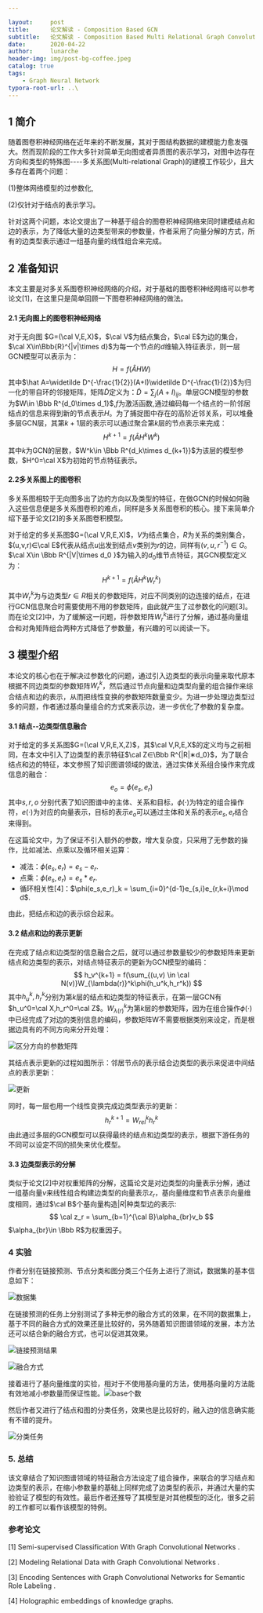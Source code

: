 ```yaml
---

layout:     post
title:      论文解读 - Composition Based GCN
subtitle:   论文解读 - Composition Based Multi Relational Graph Convolutional Networks
date:       2020-04-22
author:     lunarche
header-img: img/post-bg-coffee.jpeg
catalog: true
tags:
    - Graph Neural Network
typora-root-url: ..\
---
```

<head>
    <script src="https://cdnjs.cloudflare.com/ajax/libs/mathjax/2.7.5/MathJax.js?config=TeX-MML-AM_HTMLorMML" type="text/javascript"></script>
    <script type="text/x-mathjax-config">
        MathJax.Hub.Config({
            tex2jax: {
            skipTags: ['script', 'noscript', 'style', 'textarea', 'pre'],
            inlineMath: [['$','$']]
            }
        });
    </script>
</head>

## 1 简介

随着图卷积神经网络在近年来的不断发展，其对于图结构数据的建模能力愈发强大。然而现阶段的工作大多针对简单无向图或者异质图的表示学习，对图中边存在方向和类型的特殊图----多关系图(Multi-relational Graph)的建模工作较少，且大多存在着两个问题：

(1)整体网络模型的过参数化, 

(2)仅针对于结点的表示学习。

针对这两个问题，本论文提出了一种基于组合的图卷积神经网络来同时建模结点和边的表示，为了降低大量的边类型带来的参数量，作者采用了向量分解的方式，所有的边类型表示通过一组基向量的线性组合来完成。

## 2 准备知识

本文主要是对多关系图卷积神经网络的介绍，对于基础的图卷积神经网络可以参考论文[1]，在这里只是简单回顾一下图卷积神经网络的做法。

#### 2.1 无向图上的图卷积神经网络 

对于无向图 $G=(\cal V,E,X)$，$\cal V$为结点集合，$\cal E$为边的集合，$\cal X\in\Bbb{R}^{|v|\times d}$为每一个节点的$d$维输入特征表示，则一层GCN模型可以表示为：
$$
H=f(\hat{A}HW)
$$
其中$\hat A=\widetilde D^{-\frac{1}{2}}(A+I)\widetilde D^{-\frac{1}{2}}$为归一化的带自环的邻接矩阵，矩阵$\widetilde D$定义为：$\widetilde D = \sum_j(A+I)_{ij}$。单层GCN模型的参数为$W\in \Bbb R^{d_0\times d_1}$,$f$为激活函数,通过编码每一个结点的一阶邻居结点的信息来得到新的节点表示$H$。为了捕捉图中存在的高阶近邻关系，可以堆叠多层GCN层，其第$k+1$层的表示可以通过聚合第$k$层的节点表示来完成：
$$
H^{k+1} = f(\hat AH^k W^k)
$$
其中$k$为GCN的层数，$W^k\in \Bbb R^{d_k\times d_{k+1}}$为该层的模型参数，$H^0=\cal X$为初始的节点特征表示。

#### 2.2多关系图上的图卷积

多关系图相较于无向图多出了边的方向以及类型的特征，在做GCN的时候如何融入这些信息便是多关系图卷积的难点，同样是多关系图卷积的核心。接下来简单介绍下基于论文[2]的多关系图卷积模型。

对于给定的多关系图$G=(\cal V,R,E,X)$，$V$为结点集合，$R$为关系的类别集合，$(u,v,r)∈\cal E$代表从结点$u$出发到结点$v$类别为$r$的边，同样有$(v,u,r^{-1} )∈G$。$\cal X\in \Bbb R^{|V|\times d_0 }$为输入的$d_0$维节点特征，其GCN模型定义为：
$$
H^{k+1}=f(\hat A H^k W_r^k)
$$
其中$W_r^k$为与边类型$r∈R$相关的参数矩阵，对应不同类别的边连接的结点，在进行GCN信息聚合时需要使用不用的参数矩阵，由此就产生了过参数化的问题[3]。而在论文[2]中，为了缓解这一问题，将参数矩阵$W_r^k$进行了分解，通过基向量组合和对角矩阵组合两种方式降低了参数量，有兴趣的可以阅读一下。

## 3  **模型介绍**

本论文的核心也在于解决过参数化的问题，通过引入边类型的表示向量来取代原本根据不同边类型的参数矩阵$W_r^k$，然后通过节点向量和边类型向量的组合操作来综合结点和边的表示，从而把线性变换的参数矩阵数量变少。为进一步处理边类型过多的问题，作者通过基向量组合的方式来表示边，进一步优化了参数的复杂度。

#### 3.1 结点--边类型信息融合

对于给定的多关系图$G=(\cal V,R,E,X,Z)$，其$\cal V,R,E,X$的定义均与之前相同，在本文中引入了边类型的表示特征$\cal Z∈\Bbb R^{|R|∗d_0}$，为了联合结点和边的特征，本文参照了知识图谱领域的做法，通过实体关系组合操作来完成信息的融合：
$$
e_o = \phi(e_s,e_r)
$$
其中$s,r,o$ 分别代表了知识图谱中的主体、关系和目标，$\phi(\cdot)$为特定的组合操作符，$e(\cdot)$为对应的向量表示，目标的表示$e_o$可以通过主体和关系的表示$e_s,e_r$结合来得到。

在这篇论文中，为了保证不引入额外的参数，增大复杂度，只采用了无参数的操作，比如减法、点乘以及循环相关运算：

- 减法：$\phi(e_s,e_r) = e_s- e_r$.
- 点乘：$\phi(e_s,e_r) = e_s * e_r$.
- 循环相关性[4]：$\phi(e_s,e_r)_k = \sum_{i=0}^{d-1}e_{s,i}e_{r,k+i}\mod d$.

由此，把结点和边的表示综合起来。

#### 3.2 结点和边的表示更新

在完成了结点和边类型的信息融合之后，就可以通过参数量较少的参数矩阵来更新结点和边类型的表示，对结点特征表示的更新为GCN模型的编码：
$$
h_v^{k+1} = f(\sum_{(u,v) \in \cal N(v)}W_{\lambda(r)}^k\phi(h_u^k,h_r^k))
$$
其中$h_u^k,h_r^k$分别为第$k$层的结点和边类型的特征表示，在第一层GCN有$h_u^0=\cal X,h_r^0=\cal Z$。$W_{\lambda(r)}^k$为第$k$层的参数矩阵，因为在组合操作$\phi(\cdot)$中已经完成了对边的类别信息的编码，参数矩阵W不需要根据类别来设定，而是根据边具有的不同方向来分开处理：

![区分方向的参数矩阵](/static/compGCN/W_dir.png)

其结点表示更新的过程如图所示：邻居节点的表示结合边类型的表示来促进中间结点的表示更新：

![更新](/static/compGCN/cp_compgcn_update.png)



同时，每一层也用一个线性变换完成边类型表示的更新：
$$
h_r^{k+1} = W_{rel}^kh_r^{k}
$$
由此通过多层的GCN模型可以获得最终的结点和边类型的表示，根据下游任务的不同可以设定不同的损失来优化模型。

#### 3.3 边类型表示的分解

类似于论文[2]中对权重矩阵的分解，这篇论文是对边类型的向量表示分解，通过一组基向量$v$来线性组合构建边类型的向量表示$z_r$，基向量维度和节点表示向量维度相同，通过$\cal B$个基向量构造$|R|$种类型边的表示:
$$
\cal z_r = \sum_{b=1}^{\cal B}\alpha_{br}v_b
$$
$\alpha_{br}\in \Bbb R$为权重因子。

### 4   **实验**

作者分别在链接预测、节点分类和图分类三个任务上进行了测试，数据集的基本信息如下：

![数据集](/static/compGCN/data.png)

在链接预测的任务上分别测试了多种无参的融合方式的效果，在不同的数据集上，基于不同的融合方式的效果还是比较好的，另外随着知识图谱领域的发展，本方法还可以结合新的融合方式，也可以促进其效果。

![链接预测结果](/static/compGCN/link_pred.png)

![融合方式](/static/compGCN/comp.png)

接着进行了基向量维度的实验，相对于不使用基向量的方法，使用基向量的方法能有效地减小参数量而保证性能。![base个数](/static/compGCN/base_num.png)

然后作者又进行了结点和图的分类任务，效果也是比较好的，融入边的信息确实能有不错的提升。

![分类任务](/static/compGCN/classification.png)

### 5. 总结

该文章结合了知识图谱领域的特征融合方法设定了组合操作，来联合的学习结点和边类型的表示，在缩小参数量的基础上同样完成了边类型的表示，并通过大量的实验验证了模型的有效性。最后作者还推导了其模型是对其他模型的泛化，很多之前的工作都可以看作该模型的特例。

### 参考论文

[1] Semi-supervised Classification With Graph Convolutional Networks .

[2] Modeling Relational Data with Graph Convolutional Networks .

[3] Encoding Sentences with Graph Convolutional Networks for Semantic Role Labeling .

[4] Holographic embeddings of knowledge graphs. 